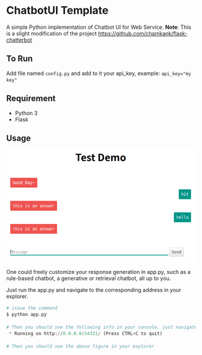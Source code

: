 # ChatbotUI Template
A simple Python implementation of Chatbot UI for Web Service.
**Note**: This is a slight modification of the project https://github.com/chamkank/flask-chatterbot

## To Run
Add file named `config.py` and add to it your api_key, example:
`api_key="my key"`

## Requirement
- Python 3
- Flask

## Usage
<center><img src="img/example.png"></center>

One could freely customize your response generation in app.py, such as a rule-based chatbot, a generative or retrieval chatbot, all up to you.

Just run the app.py and navigate to the corresponding address in your explorer.
~~~Python
# issue the command
$ python app.py

# Then you should see the following info in your console, just navigate to this address in your explorer
 * Running on http://0.0.0.0:54321/ (Press CTRL+C to quit)

# Then you should see the above figure in your explorer
~~~